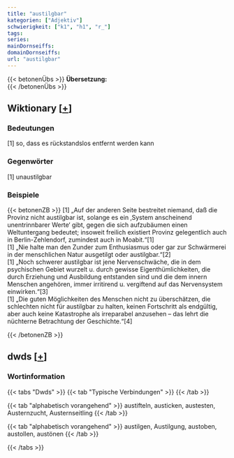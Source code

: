 ```yaml
---
title: "austilgbar"
kategorien: ["Adjektiv"]
schwierigkeit: ["k1", "h1", "r_"]
tags:
series:
mainDornseiffs:
domainDornseiffs:
url: "austilgbar"
---
```


{{< betonenÜbs >}}
**Übersetzung:**  
{{< /betonenÜbs >}}

## Wiktionary [[+](https://de.wiktionary.org/wiki/austilgbar)]

### Bedeutungen
[1] so, dass es rückstandslos entfernt werden kann  

### Gegenwörter
[1] unaustilgbar  

### Beispiele
{{< betonenZB >}}
[1] „Auf der anderen Seite bestreitet niemand, daß die Provinz nicht austilgbar ist, solange es ein ‚System anscheinend unentrinnbarer Werte‘ gibt, gegen die sich aufzubäumen einen Weltuntergang bedeutet; insoweit freilich existiert Provinz gelegentlich auch in Berlin-Zehlendorf, zumindest auch in Moabit.“[1]  
[1] „Nie halte man den Zunder zum Enthusiasmus oder gar zur Schwärmerei in der menschlichen Natur ausgetilgt oder austilgbar.“[2]  
[1] „Noch schwerer austilgbar ist jene Nervenschwäche, die in dem psychischen Gebiet wurzelt u. durch gewisse Eigenthümlichkeiten, die durch Erziehung und Ausbildung entstanden sind und die dem innern Menschen angehören, immer irritirend u. vergiftend auf das Nervensystem einwirken.“[3]  
[1] „Die guten Möglichkeiten des Menschen nicht zu überschätzen, die schlechten nicht für austilgbar zu halten, keinen Fortschritt als endgültig, aber auch keine Katastrophe als irreparabel anzusehen – das lehrt die nüchterne Betrachtung der Geschichte.“[4]  

{{< /betonenZB >}}


## dwds [[+](https://www.dwds.de/wb/austilgbar)]

### Wortinformation
{{< tabs "Dwds" >}}
{{< tab "Typische Verbindungen" >}}
{{< /tab >}}

{{< tab "alphabetisch vorangehend" >}}
austifteln, austicken, austesten, Austernzucht, Austernseitling
{{< /tab >}}

{{< tab "alphabetisch vorangehend" >}}
austilgen, Austilgung, austoben, austollen, austönen
{{< /tab >}}

{{< /tabs >}}

